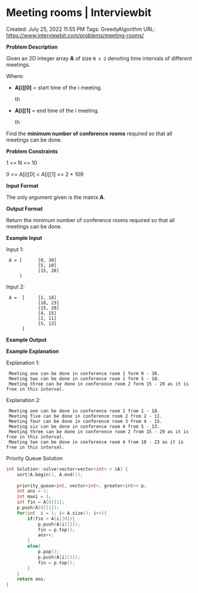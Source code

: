 # Meeting rooms | Interviewbit

Created: July 25, 2022 11:55 PM
Tags: GreedyAlgorithm
URL: https://www.interviewbit.com/problems/meeting-rooms/

**Problem Description**

Given an 2D integer array **A** of size `N x 2` denoting time intervals of different meetings.

Where:

- **A[i][0]** = start time of the i meeting.
    
    th
    
- **A[i][1]** = end time of the i meeting.
    
    th
    

Find the **minimum number of conference rooms** required so that all meetings can be done.

**Problem Constraints**

1 <= N <= 10

0 <= A[i][0] < A[i][1] <= 2 * 109

**Input Format**

The only argument given is the matrix **A**.

**Output Format**

Return the minimum number of conference rooms required so that all meetings can be done.

**Example Input**

Input 1:

```
 A = [      [0, 30]
            [5, 10]
            [15, 20]
     ]

```

Input 2:

```
 A =  [     [1, 18]
            [18, 23]
            [15, 29]
            [4, 15]
            [2, 11]
            [5, 13]
      ]

```

**Example Output**

**Example Explanation**

Explanation 1:

```
 Meeting one can be done in conference room 1 form 0 - 30.
 Meeting two can be done in conference room 2 form 5 - 10.
 Meeting three can be done in conference room 2 form 15 - 20 as it is free in this interval.

```

Explanation 2:

```
 Meeting one can be done in conference room 1 from 1 - 18.
 Meeting five can be done in conference room 2 from 2 - 11.
 Meeting four can be done in conference room 3 from 4 - 15.
 Meeting six can be done in conference room 4 from 5 - 13.
 Meeting three can be done in conference room 2 from 15 - 29 as it is free in this interval.
 Meeting two can be done in conference room 4 from 18 - 23 as it is free in this interval.

```

Priority Queue Solution 

```cpp
int Solution::solve(vector<vector<int> > &A) {
    sort(A.begin(), A.end());
    
    priority_queue<int, vector<int>, greater<int>> p;  
    int ans = 1;
    int maxi = 1;
    int fin = A[0][1];
    p.push(A[0][1]);
    for(int  i = 1; i< A.size(); i++){
        if(fin > A[i][0]){
            p.push(A[i][1]);
            fin = p.top();
            ans++;
        }
        else{
            p.pop();
            p.push(A[i][1]);
            fin = p.top();
        }
    }
    return ans;
}
```
